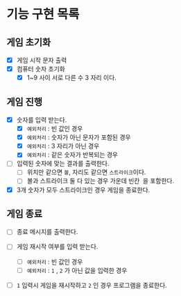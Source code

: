 # 기능 구현 목록
## 게임 초기화
- [X] 게임 시작 문자 출력
- [X] 컴퓨터 숫자 초기화
    - [X] 1~9 사이 서로 다른 수 3 자리 이다.

## 게임 진행
- [X] 숫자를 입력 받는다.
    - [X] `예외처리` : 빈 값인 경우
    - [X] `예외처리` : 숫자가 아닌 문자가 포함된 경우
    - [X] `예외처리` : 3 자리가 아닌 경우
    - [X] `예외처리` : 같은 숫자가 반복되는 경우
- [ ] 입력된 숫자에 맞는 결과를 출력한다.
    - [ ] 위치만 같으면 `볼`, 자리도 같으면 `스트라이크`이다.
    - [ ] 볼과 스트라이크 둘 다 있는 경우 가운데 빈칸` `을 포함한다.
- [X] 3개 숫자가 모두 스트라이크인 경우 게임을 종료한다.

## 게임 종료
- [ ] 종료 메시지를 출력한다.
- [ ] 게임 재시작 여부를 입력 받는다.
    - [ ] `예외처리` : 빈 값인 경우
    - [ ] `예외처리` : `1` , `2` 가 아닌 값을 입력한 경우
- [ ] `1` 입력시 게임을 재시작하고 `2` 인 경우 프로그램을 종료한다.  
  